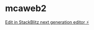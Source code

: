 # mcaweb2

[Edit in StackBlitz next generation editor ⚡️](https://stackblitz.com/~/github.com/MikaelLindblom11/mcaweb2)